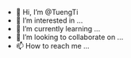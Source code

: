 - 👋 Hi, I’m @TuengTi
- 👀 I’m interested in ...
- 🌱 I’m currently learning ...
- 💞️ I’m looking to collaborate on ...
- 📫 How to reach me ...

<!---
TuengTi/TuengTi is a ✨ special ✨ repository because its `README.md` (this file) appears on your GitHub profile.
You can click the Preview link to take a look at your changes.
--->
